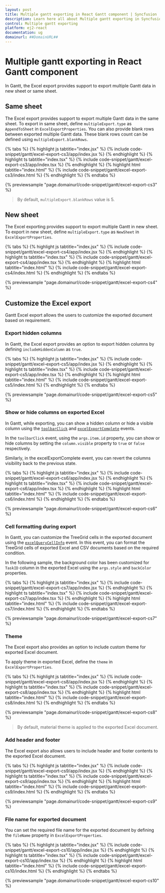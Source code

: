 ```yaml
---
layout: post
title: Multiple gantt exporting in React Gantt component | Syncfusion
description: Learn here all about Multiple gantt exporting in Syncfusion React Gantt component of Syncfusion Essential JS 2 and more.
control: Multiple gantt exporting 
platform: ej2-react
documentation: ug
domainurl: ##DomainURL##
---
```


# Multiple gantt exporting in React Gantt component

In Gantt, the Excel export provides support to export multiple Gantt data in new sheet or same sheet.

## Same sheet

The Excel export provides support to export multiple Gantt data in the same sheet. To export in same sheet, define `multipleExport.type` as `AppendToSheet` in `ExcelExportProperties`. You can also provide blank rows between exported multiple Gantt data. These blank rows count can be defined using `multipleExport.blankRows`.

{% tabs %}
{% highlight js tabtitle="index.jsx" %}
{% include code-snippet/gantt/excel-export-cs3/app/index.jsx %}
{% endhighlight %}
{% highlight ts tabtitle="index.tsx" %}
{% include code-snippet/gantt/excel-export-cs3/app/index.tsx %}
{% endhighlight %}
{% highlight html tabtitle="index.html" %}
{% include code-snippet/gantt/excel-export-cs3/index.html %}
{% endhighlight %}
{% endtabs %}
        
{% previewsample "page.domainurl/code-snippet/gantt/excel-export-cs3" %}

>By default, `multipleExport.blankRows` value is 5.

## New sheet

The Excel exporting provides support to export multiple Gantt in new sheet. To export in new sheet, define `multipleExport.type` as `NewSheet` in `ExcelExportProperties`.

{% tabs %}
{% highlight js tabtitle="index.jsx" %}
{% include code-snippet/gantt/excel-export-cs4/app/index.jsx %}
{% endhighlight %}
{% highlight ts tabtitle="index.tsx" %}
{% include code-snippet/gantt/excel-export-cs4/app/index.tsx %}
{% endhighlight %}
{% highlight html tabtitle="index.html" %}
{% include code-snippet/gantt/excel-export-cs4/index.html %}
{% endhighlight %}
{% endtabs %}
        
{% previewsample "page.domainurl/code-snippet/gantt/excel-export-cs4" %}

## Customize the Excel export

Gantt Excel export allows the users to customize the exported document based on requirement.

### Export hidden columns

In Gantt, the Excel export provides an option to export hidden columns by defining `includeHiddenColumn` as `true`.

{% tabs %}
{% highlight js tabtitle="index.jsx" %}
{% include code-snippet/gantt/excel-export-cs5/app/index.jsx %}
{% endhighlight %}
{% highlight ts tabtitle="index.tsx" %}
{% include code-snippet/gantt/excel-export-cs5/app/index.tsx %}
{% endhighlight %}
{% highlight html tabtitle="index.html" %}
{% include code-snippet/gantt/excel-export-cs5/index.html %}
{% endhighlight %}
{% endtabs %}
        
{% previewsample "page.domainurl/code-snippet/gantt/excel-export-cs5" %}

### Show or hide columns on exported Excel

In Gantt, while exporting, you can show a hidden column or hide a visible column using the [`toolbarClick`](https://ej2.syncfusion.com/react/documentation/api/gantt/#toolbarclick) and [`excelExportComplete`](https://ej2.syncfusion.com/react/documentation/api/gantt/#excelexportcomplete) events.

In the `toolbarClick` event, using the `args.item.id` property, you can show or hide columns by setting the `column.visible` property to `true` or `false` respectively.

Similarly, in the excelExportComplete event, you can revert the columns visibility back to the previous state.

{% tabs %}
{% highlight js tabtitle="index.jsx" %}
{% include code-snippet/gantt/excel-export-cs6/app/index.jsx %}
{% endhighlight %}
{% highlight ts tabtitle="index.tsx" %}
{% include code-snippet/gantt/excel-export-cs6/app/index.tsx %}
{% endhighlight %}
{% highlight html tabtitle="index.html" %}
{% include code-snippet/gantt/excel-export-cs6/index.html %}
{% endhighlight %}
{% endtabs %}
        
{% previewsample "page.domainurl/code-snippet/gantt/excel-export-cs6" %}

### Cell formatting during export

In Gantt, you can customize the TreeGrid cells in the exported document using the [`excelQueryCellInfo`](https://ej2.syncfusion.com/react/documentation/api/gantt/#excelquerycellinfo) event. In this event, you can format the TreeGrid cells of exported Excel and CSV documents based on the required condition.

In the following sample, the background color has been customized for `TaskID` column in the exported Excel using the `args.style` and `backColor` properties.

{% tabs %}
{% highlight js tabtitle="index.jsx" %}
{% include code-snippet/gantt/excel-export-cs7/app/index.jsx %}
{% endhighlight %}
{% highlight ts tabtitle="index.tsx" %}
{% include code-snippet/gantt/excel-export-cs7/app/index.tsx %}
{% endhighlight %}
{% highlight html tabtitle="index.html" %}
{% include code-snippet/gantt/excel-export-cs7/index.html %}
{% endhighlight %}
{% endtabs %}
        
{% previewsample "page.domainurl/code-snippet/gantt/excel-export-cs7" %}

### Theme

The Excel export also provides an option to include custom theme for exported Excel document.

To apply theme in exported Excel, define the `theme` in `ExcelExportProperties`.

{% tabs %}
{% highlight js tabtitle="index.jsx" %}
{% include code-snippet/gantt/excel-export-cs8/app/index.jsx %}
{% endhighlight %}
{% highlight ts tabtitle="index.tsx" %}
{% include code-snippet/gantt/excel-export-cs8/app/index.tsx %}
{% endhighlight %}
{% highlight html tabtitle="index.html" %}
{% include code-snippet/gantt/excel-export-cs8/index.html %}
{% endhighlight %}
{% endtabs %}
        
{% previewsample "page.domainurl/code-snippet/gantt/excel-export-cs8" %}

> By default, material theme is applied to the exported Excel document.

### Add header and footer

The Excel export also allows users to include header and footer contents to the exported Excel document.

{% tabs %}
{% highlight js tabtitle="index.jsx" %}
{% include code-snippet/gantt/excel-export-cs9/app/index.jsx %}
{% endhighlight %}
{% highlight ts tabtitle="index.tsx" %}
{% include code-snippet/gantt/excel-export-cs9/app/index.tsx %}
{% endhighlight %}
{% highlight html tabtitle="index.html" %}
{% include code-snippet/gantt/excel-export-cs9/index.html %}
{% endhighlight %}
{% endtabs %}
        
{% previewsample "page.domainurl/code-snippet/gantt/excel-export-cs9" %}

### File name for exported document

You can set the required file name for the exported document by defining the `fileName` property in `ExcelExportProperties`.

{% tabs %}
{% highlight js tabtitle="index.jsx" %}
{% include code-snippet/gantt/excel-export-cs10/app/index.jsx %}
{% endhighlight %}
{% highlight ts tabtitle="index.tsx" %}
{% include code-snippet/gantt/excel-export-cs10/app/index.tsx %}
{% endhighlight %}
{% highlight html tabtitle="index.html" %}
{% include code-snippet/gantt/excel-export-cs10/index.html %}
{% endhighlight %}
{% endtabs %}
        
{% previewsample "page.domainurl/code-snippet/gantt/excel-export-cs10" %}